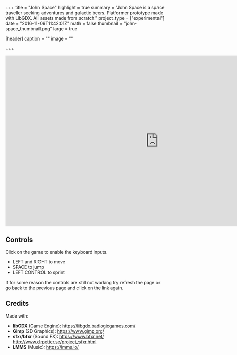 +++
title = "John Space"
highlight = true
summary = "John Space is a space traveller seeking adventures and galactic beers. Platformer prototype made with LibGDX. All assets made from scratch."
project_type = ["experimental"]
date = "2016-11-09T11:42:01Z"
math = false
thumbnail = "john-space_thumbnail.png"
large = true

[header]
  caption = ""
  image = ""

+++
<iframe frameborder="0" src="https://itch.io/embed-upload/822796?color=333333" allowfullscreen="" width="968" height="540">
 <p>Your browser does not support iframes. Please try the game here: https://nodragem.itch.io/john-space </p>

</iframe>

## Controls

Click on the game to enable the keyboard inputs.

- LEFT and RIGHT to move
- SPACE to jump
- LEFT CONTROL to sprint

If for some reason the controls are still not working try refresh the page or go back to the previous page and click on the link again.

## Credits

Made with:

- **libGDX** (Game Engine): https://libgdx.badlogicgames.com/
- **Gimp** (2D Graphics): https://www.gimp.org/
- **sfxr/bfxr** (Sound FX): https://www.bfxr.net/ http://www.drpetter.se/project_sfxr.html
- **LMMS** (Music): https://lmms.io/
